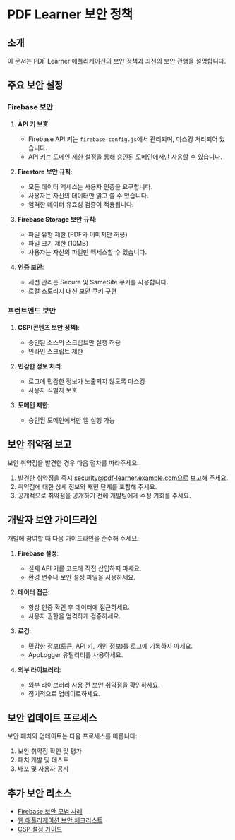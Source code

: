 # PDF Learner 보안 정책

## 소개
이 문서는 PDF Learner 애플리케이션의 보안 정책과 최선의 보안 관행을 설명합니다.

## 주요 보안 설정

### Firebase 보안
1. **API 키 보호**:
   - Firebase API 키는 `firebase-config.js`에서 관리되며, 마스킹 처리되어 있습니다.
   - API 키는 도메인 제한 설정을 통해 승인된 도메인에서만 사용할 수 있습니다.

2. **Firestore 보안 규칙**:
   - 모든 데이터 액세스는 사용자 인증을 요구합니다.
   - 사용자는 자신의 데이터만 읽고 쓸 수 있습니다.
   - 엄격한 데이터 유효성 검증이 적용됩니다.

3. **Firebase Storage 보안 규칙**:
   - 파일 유형 제한 (PDF와 이미지만 허용)
   - 파일 크기 제한 (10MB)
   - 사용자는 자신의 파일만 액세스할 수 있습니다.

4. **인증 보안**:
   - 세션 관리는 Secure 및 SameSite 쿠키를 사용합니다.
   - 로컬 스토리지 대신 보안 쿠키 구현

### 프런트엔드 보안
1. **CSP(콘텐츠 보안 정책)**:
   - 승인된 소스의 스크립트만 실행 허용
   - 인라인 스크립트 제한
   
2. **민감한 정보 처리**:
   - 로그에 민감한 정보가 노출되지 않도록 마스킹
   - 사용자 식별자 보호

3. **도메인 제한**:
   - 승인된 도메인에서만 앱 실행 가능

## 보안 취약점 보고

보안 취약점을 발견한 경우 다음 절차를 따라주세요:

1. 발견한 취약점을 즉시 security@pdf-learner.example.com으로 보고해 주세요.
2. 취약점에 대한 상세 정보와 재현 단계를 포함해 주세요.
3. 공개적으로 취약점을 공개하기 전에 개발팀에게 수정 기회를 주세요.

## 개발자 보안 가이드라인

개발에 참여할 때 다음 가이드라인을 준수해 주세요:

1. **Firebase 설정**:
   - 실제 API 키를 코드에 직접 삽입하지 마세요.
   - 환경 변수나 보안 설정 파일을 사용하세요.

2. **데이터 접근**:
   - 항상 인증 확인 후 데이터에 접근하세요.
   - 사용자 권한을 엄격하게 검증하세요.

3. **로깅**:
   - 민감한 정보(토큰, API 키, 개인 정보)를 로그에 기록하지 마세요.
   - AppLogger 유틸리티를 사용하세요.

4. **외부 라이브러리**:
   - 외부 라이브러리 사용 전 보안 취약점을 확인하세요.
   - 정기적으로 업데이트하세요.

## 보안 업데이트 프로세스

보안 패치와 업데이트는 다음 프로세스를 따릅니다:

1. 보안 취약점 확인 및 평가
2. 패치 개발 및 테스트
3. 배포 및 사용자 공지

## 추가 보안 리소스

- [Firebase 보안 모범 사례](https://firebase.google.com/docs/rules/basics)
- [웹 애플리케이션 보안 체크리스트](https://www.owasp.org/index.php/Web_Application_Security_Testing_Cheat_Sheet)
- [CSP 설정 가이드](https://developer.mozilla.org/en-US/docs/Web/HTTP/CSP) 